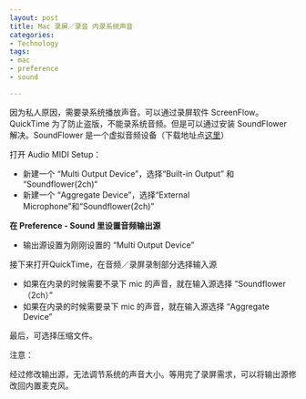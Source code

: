 ```yaml
---
layout: post
title: Mac 录屏／录音 内录系统声音
categories: 
- Technology
tags:
- mac
- preference
- sound

---
```


因为私人原因，需要录系统播放声音。可以通过录屏软件 ScreenFlow。QuickTime 为了防止盗版，不能录系统音频。但是可以通过安装 SoundFlower 解决。SoundFlower 是一个虚拟音频设备（下载地址点[这里][1]）

 <!--more-->

打开 Audio MIDI Setup：
- 新建一个 “Multi Output Device”，选择“Built-in Output” 和 “Soundflower(2ch)“
- 新建一个 “Aggregate Device”，选择“External Microphone”和“Soundflower(2ch)”

**在 Preference - Sound 里设置音频输出源**
- 输出源设置为刚刚设置的 “Multi Output Device”

接下来打开QuickTime，在音频／录屏录制部分选择输入源
 - 如果在内录的时候需要不录下 mic 的声音，就在输入源选择 “Soundflower（2ch）”
- 如果在内录的时候需要录下 mic 的声音，就在输入源选择 “Aggregate Device”

最后，可选择压缩文件。


注意：

经过修改输出源，无法调节系统的声音大小。等用完了录屏需求，可以将输出源修改回内置麦克风。





[1]:	https://github.com/mattingalls/Soundflower/releases/tag/2.0b2